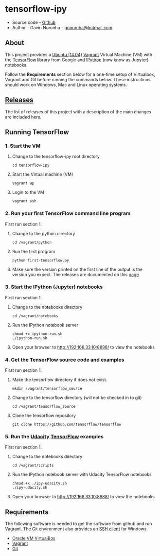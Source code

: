 # tensorflow-ipy

* Source code - [Github][1]
* Author - Gavin Noronha - <gnoronha@hotmail.com>

[1]: https://github.com/gavinln/tensorflow-ipy.git

## About

This project provides a [Ubuntu (14.04)][10] [Vagrant][20] Virtual Machine (VM)
with the [TensorFlow][30] library from Google and [IPython][40]
(now know as Jupyter) notebooks.

[10]: http://releases.ubuntu.com/14.04/
[20]: http://www.vagrantup.com/
[30]: http://tensorflow.org/
[40]: http://jupyter.org/

Follow the **Requirements** section below for a one-time setup of Virtualbox,
Vagrant and Git before running the commands below. These instructions should
work on Windows, Mac and Linux operating systems.

## [Releases](./doc/releases.md)

The list of releases of this project with a description of the main changes are
included here.

## Running TensorFlow

### 1. Start the VM

1. Change to the tensorflow-ipy root directory

    ```
    cd tensorflow-ipy
    ```

2. Start the Virtual machine (VM)

    ```
    vagrant up
    ```

3. Login to the VM

    ```
    vagrant ssh
    ```

### 2. Run your first TensorFlow command line program

First run section 1.

1. Change to the python directory

    ```
    cd /vagrant/python
    ```

2. Run the first program

    ```
    python first-tensorflow.py
    ```

3. Make sure the version printed on the first line of the output is the version
   you expect. The releases are documented on this [page][50]

[50]: https://github.com/tensorflow/tensorflow/releases

### 3. Start the IPython (Jupyter) notebooks

First run section 1.

1. Change to the notebooks directory

    ```
    cd /vagrant/notebooks
    ```

2. Run the IPython notebook server

    ```
    chmod +x ipython-run.sh
    ./ipython-run.sh
    ```

3. Open your browser to http://192.168.33.10:8888/ to view the notebooks

### 4. Get the TensorFlow source code and examples

First run section 1.

1. Make the tensorflow directory if does not exist.

    ```
    mkdir /vagrant/tensorflow_source
    ```

2. Change to the tensorflow directory (will not be checked in to git)

    ```
    cd /vagrant/tensorflow_source
    ```

3. Clone the tensorflow repository

    ```
    git clone https://github.com/tensorflow/tensorflow
    ```

### 5. Run the [Udacity][60] [TensorFlow][70] examples

First run section 1.

1. Change to the notebooks directory

    ```
    cd /vagrant/scripts
    ```

2. Run the IPython notebook server with Udacity TensorFlow notebooks

    ```
    chmod +x ./ipy-udacity.sh
    ./ipy-udacity.sh
    ```

3. Open your browser to http://192.168.33.10:8888/ to view the notebooks

[60]: https://www.udacity.com/
[70]: https://www.udacity.com/course/deep-learning--ud730


## Requirements

The following software is needed to get the software from github and run
Vagrant. The Git environment also provides an [SSH client][100] for Windows.

* [Oracle VM VirtualBox][110]
* [Vagrant][120]
* [Git][130]

[100]: http://en.wikipedia.org/wiki/Secure_Shell
[110]: https://www.virtualbox.org/
[120]: http://vagrantup.com/
[130]: http://git-scm.com/
